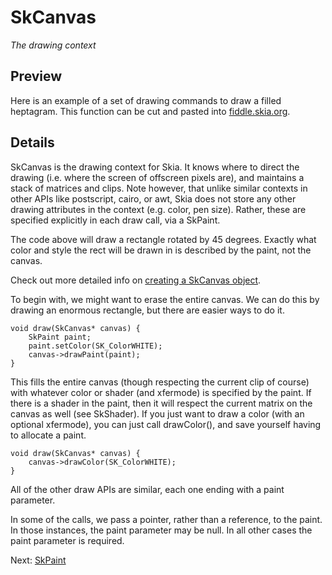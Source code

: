 SkCanvas
========

*The drawing context*

<!-- Updated Mar 4, 2011 -->

Preview
-------

Here is an example of a set of drawing commands to draw a filled
heptagram.  This function can be cut and pasted into
[fiddle.skia.org](https://fiddle.skia.org/).

<fiddle-embed name='@skcanvas_star'></fiddle-embed>

Details
-------

SkCanvas is the drawing context for Skia. It knows where to direct the
drawing (i.e. where the screen of offscreen pixels are), and maintains
a stack of matrices and clips. Note however, that unlike similar
contexts in other APIs like postscript, cairo, or awt, Skia does not
store any other drawing attributes in the context (e.g. color, pen
size). Rather, these are specified explicitly in each draw call, via a
SkPaint.

<fiddle-embed name='@skcanvas_square'></fiddle-embed>

The code above will draw a rectangle rotated by 45 degrees. Exactly
what color and style the rect will be drawn in is described by the
paint, not the canvas.

Check out more detailed info on [creating a SkCanvas object](canvas).

To begin with, we might want to erase the entire canvas. We can do
this by drawing an enormous rectangle, but there are easier ways to do
it.

<!--?prettify lang=cc?-->

    void draw(SkCanvas* canvas) {
        SkPaint paint;
        paint.setColor(SK_ColorWHITE);
        canvas->drawPaint(paint);
    }

This fills the entire canvas (though respecting the current clip of
course) with whatever color or shader (and xfermode) is specified by
the paint. If there is a shader in the paint, then it will respect the
current matrix on the canvas as well (see SkShader). If you just want
to draw a color (with an optional xfermode), you can just call
drawColor(), and save yourself having to allocate a paint.

<!--?prettify lang=cc?-->

    void draw(SkCanvas* canvas) {
        canvas->drawColor(SK_ColorWHITE);
    }

All of the other draw APIs are similar, each one ending with a paint
parameter.

<fiddle-embed name='@skcanvas_paint'></fiddle-embed>

In some of the calls, we pass a pointer, rather than a reference, to
the paint. In those instances, the paint parameter may be null. In all
other cases the paint parameter is required.

Next: [SkPaint](/user/api/skpaint)

